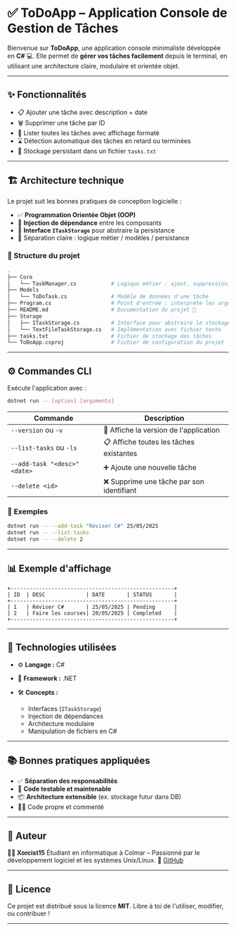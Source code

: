 # ✅ ToDoApp – Application Console de Gestion de Tâches

Bienvenue sur **ToDoApp**, une application console minimaliste développée en **C#** 💻. Elle permet de **gérer vos tâches facilement** depuis le terminal, en utilisant une architecture claire, modulaire et orientée objet.

---

## ✨ Fonctionnalités

- 📋 Ajouter une tâche avec description + date
- 🗑️ Supprimer une tâche par ID
- 👀 Lister toutes les tâches avec affichage formaté
- ⌛ Détection automatique des tâches en retard ou terminées
- 💾 Stockage persistant dans un fichier `tasks.txt`

---

## 🏗️ Architecture technique

Le projet suit les bonnes pratiques de conception logicielle :

- ✅ **Programmation Orientée Objet (OOP)**
- 🔌 **Injection de dépendance** entre les composants
- 🔄 **Interface `ITaskStorage`** pour abstraire la persistance
- 🧱 Séparation claire : logique métier / modèles / persistance

### 📂 Structure du projet

```bash
.
├── Core
│   └── TaskManager.cs           # Logique métier : ajout, suppression, listing
├── Models
│   └── ToDoTask.cs              # Modèle de données d'une tâche
├── Program.cs                   # Point d'entrée : interprète les arguments CLI
├── README.md                    # Documentation du projet 📘
├── Storage
│   ├── ITaskStorage.cs          # Interface pour abstraire le stockage
│   └── TextFileTaskStorage.cs   # Implémentation avec fichier texte
├── tasks.txt                    # Fichier de stockage des tâches
└── ToDoApp.csproj               # Fichier de configuration du projet .NET
````

---

## ⚙️ Commandes CLI

Exécute l'application avec :

```bash
dotnet run -- [option] [arguments]
```

| Commande                     | Description                               |
| ---------------------------- | ----------------------------------------- |
| `--version` ou `-v`          | 📌 Affiche la version de l'application    |
| `--list-tasks` ou `-ls`      | 📋 Affiche toutes les tâches existantes   |
| `--add-task "<desc>" <date>` | ➕ Ajoute une nouvelle tâche              |
| `--delete <id>`              | ❌ Supprime une tâche par son identifiant |

### 🧪 Exemples

```bash
dotnet run -- --add-task "Réviser C#" 25/05/2025
dotnet run -- --list-tasks
dotnet run -- --delete 2
```

---

## 📊 Exemple d'affichage

```text
+----------------------------------------------------+
| ID  | DESC             | DATE       | STATUS       |
+----------------------------------------------------+
| 1   | Réviser C#       | 25/05/2025 | Pending      |
| 2   | Faire les courses| 20/05/2025 | Completed    |
+----------------------------------------------------+
```

---

## 🧠 Technologies utilisées

* ⚙️ **Langage :** C#
* 🧩 **Framework :** .NET
* 🛠️ **Concepts :**

  * Interfaces (`ITaskStorage`)
  * Injection de dépendances
  * Architecture modulaire
  * Manipulation de fichiers en C#

---

## 📚 Bonnes pratiques appliquées

* ✅ **Séparation des responsabilités**
* 🧪 **Code testable et maintenable**
* 📦 **Architecture extensible** (ex. stockage futur dans DB)
* 👨‍💻 Code propre et commenté

---

## 👤 Auteur

**🧑‍💻 Xorcist15**
Étudiant en informatique à Colmar – Passionné par le développement logiciel et les systèmes Unix/Linux.
🔗 [GitHub](https://github.com/Xorcist15)

---

## 📝 Licence

Ce projet est distribué sous la licence **MIT**.
Libre à toi de l'utiliser, modifier, ou contribuer !

---
